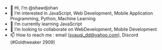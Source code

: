 - 👋 Hi, I’m @shawdjohan
- 👀 I’m interested in JavaScript, Web Development, Mobile Application Programming, Python, Machine Learning
- 🌱 I’m currently learning JavaScript
- 💞️ I’m looking to collaborate on WebDevelopment, Mobile Development
- 📫 How to reach me : email (syauqi_dd@yahoo.com), Discord (#Goldtweaker 2909)

<!---
shawdjohan/shawdjohan is a ✨ special ✨ repository because its `README.md` (this file) appears on your GitHub profile.
You can click the Preview link to take a look at your changes.
--->

